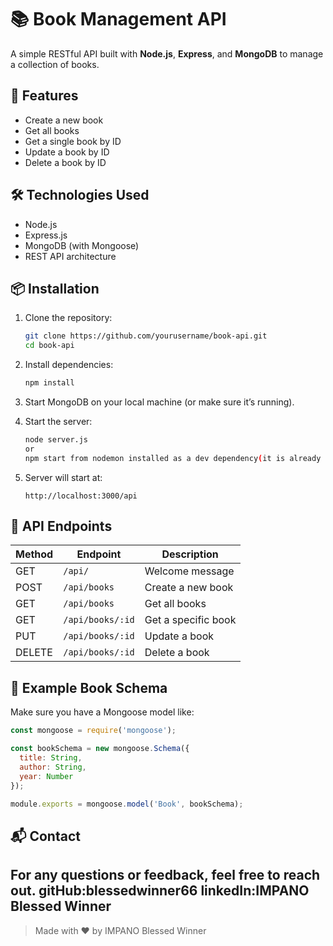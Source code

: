 # 📚 Book Management API

A simple RESTful API built with **Node.js**, **Express**, and **MongoDB** to manage a collection of books.

## 🚀 Features

- Create a new book
- Get all books
- Get a single book by ID
- Update a book by ID
- Delete a book by ID

## 🛠️ Technologies Used

- Node.js
- Express.js
- MongoDB (with Mongoose)
- REST API architecture

## 📦 Installation

1. Clone the repository:
   ```bash
   git clone https://github.com/yourusername/book-api.git
   cd book-api
   ```

2. Install dependencies:
   ```bash
   npm install
   ```

3. Start MongoDB on your local machine (or make sure it’s running).

4. Start the server:
   ```bash
   node server.js
   or
   npm start from nodemon installed as a dev dependency(it is already configured)
   ```
   

5. Server will start at:
   ```
   http://localhost:3000/api
   ```

## 📘 API Endpoints

| Method | Endpoint         | Description               |
|--------|------------------|---------------------------|
| GET    | `/api/`          | Welcome message           |
| POST   | `/api/books`     | Create a new book         |
| GET    | `/api/books`     | Get all books             |
| GET    | `/api/books/:id` | Get a specific book       |
| PUT    | `/api/books/:id` | Update a book             |
| DELETE | `/api/books/:id` | Delete a book             |

## 📄 Example Book Schema

Make sure you have a Mongoose model like:

```js
const mongoose = require('mongoose');

const bookSchema = new mongoose.Schema({
  title: String,
  author: String,
  year: Number
});

module.exports = mongoose.model('Book', bookSchema);
```

## 📬 Contact

For any questions or feedback, feel free to reach out.
gitHub:blessedwinner66
linkedIn:IMPANO Blessed Winner
---

> Made with ❤️ by IMPANO Blessed Winner
